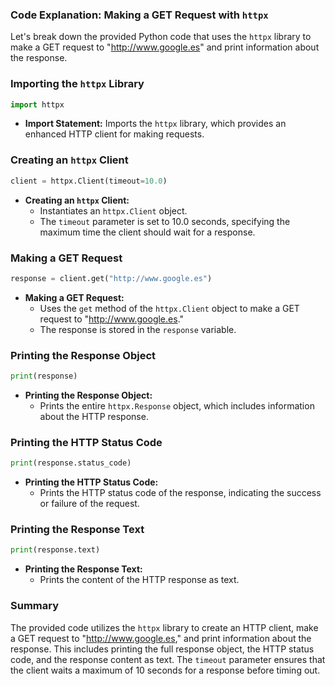 ### Code Explanation: Making a GET Request with `httpx`

Let's break down the provided Python code that uses the `httpx` library to make a GET request to "http://www.google.es" and print information about the response.

### Importing the `httpx` Library
```python
import httpx
```
- **Import Statement:** Imports the `httpx` library, which provides an enhanced HTTP client for making requests.

### Creating an `httpx` Client
```python
client = httpx.Client(timeout=10.0)
```
- **Creating an `httpx` Client:**
  - Instantiates an `httpx.Client` object.
  - The `timeout` parameter is set to 10.0 seconds, specifying the maximum time the client should wait for a response.

### Making a GET Request
```python
response = client.get("http://www.google.es")
```
- **Making a GET Request:**
  - Uses the `get` method of the `httpx.Client` object to make a GET request to "http://www.google.es."
  - The response is stored in the `response` variable.

### Printing the Response Object
```python
print(response)
```
- **Printing the Response Object:**
  - Prints the entire `httpx.Response` object, which includes information about the HTTP response.

### Printing the HTTP Status Code
```python
print(response.status_code)
```
- **Printing the HTTP Status Code:**
  - Prints the HTTP status code of the response, indicating the success or failure of the request.

### Printing the Response Text
```python
print(response.text)
```
- **Printing the Response Text:**
  - Prints the content of the HTTP response as text.

### Summary
The provided code utilizes the `httpx` library to create an HTTP client, make a GET request to "http://www.google.es," and print information about the response. This includes printing the full response object, the HTTP status code, and the response content as text. The `timeout` parameter ensures that the client waits a maximum of 10 seconds for a response before timing out.
